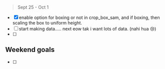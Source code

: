 >Sept 25 - Oct 1

- [x] enable option for boxing or not in crop_box_sam, and if boxing, then scaling the box to uniform height.
- [ ] start making data..... next eow tak i want lots of data.  (nahi hua 😢)
- [ ] 

## Weekend goals
- [ ] 